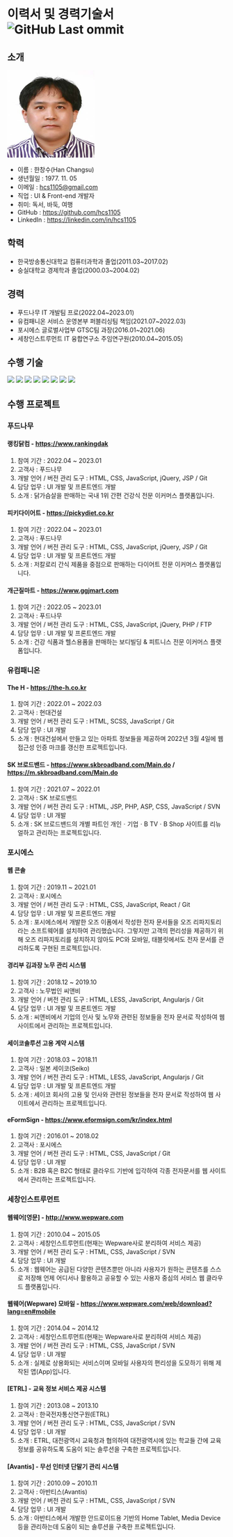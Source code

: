 # 이력서 및 경력기술서 ![GitHub Last ommit](https://img.shields.io/github/last-commit/hcs1105/RESUME.svg)

## 소개
<img src="https://github.com/hcs1105/resume/blob/main/images/hcs1105.jpg" width="200" height="200" alt="한창수 프로필 사진">

- 이름 : 한창수(Han Changsu)<br>
- 생년월일 : 1977. 11. 05<br>
- 이메일 : hcs1105@gmail.com<br>
- 직업 : UI & Front-end 개발자<br>
- 취미: 독서, 바둑, 여행<br>
- GitHub : https://github.com/hcs1105<br>
- LinkedIn : https://linkedin.com/in/hcs1105<br>

## 학력
- 한국방송통신대학교 컴퓨터과학과 졸업(2011.03~2017.02)
- 숭실대학교 경제학과 졸업(2000.03~2004.02)

## 경력
- 푸드나무 IT 개발팀 프로(2022.04~2023.01)
- 유컴패니온 서비스 운영본부 퍼블리싱팀 책임(2021.07~2022.03)
- 포시에스 글로벌사업부 GTSC팀 과장(2016.01~2021.06)
- 세창인스트루먼트 IT 융합연구소 주임연구원(2010.04~2015.05)

## 수행 기술
<p>
  <img src="https://img.shields.io/badge/HTML5-3ddc84?style=flat-round&logo=html5&logoColor=fff">
  <img src="https://img.shields.io/badge/CSS3-000?style=flat-round&logo=css3&logoColor=fff">
  <img src="https://img.shields.io/badge/SASS(SCSS)-ff69b4?style=flat-round&logo=sass&logoColor=fff">
  <img src="https://img.shields.io/badge/Less-2b4c80?style=flat-round&logo=less&logoColor=fff">
  <img src="https://img.shields.io/badge/ECMAScript-ea4335?style=flat-round&logo=javascript&logoColor=fff">
  <img src="https://img.shields.io/badge/jQuery-000?style=flat-round&logo=jQuery&logoColor=fff">
  <img src="https://img.shields.io/badge/React-02569B?style=flat-round&logo=React&logoColor=fff">
  <!-- 
  <img src="https://img.shields.io/badge/Node.js-393?style=flat-round&logo=Node.js&logoColor=fff">
  <img src="https://img.shields.io/badge/TypeScript-3178C6?style=flat-round&logo=TypeScript&logoColor=fff"> -->
  <img src="https://img.shields.io/badge/PHP-393?style=flat-round&logo=php&logoColor=fff">
</p>

## 수행 프로젝트

### 푸드나무

#### 랭킹닭컴 - https://www.rankingdak
1. 참여 기간 : 2022.04 ~ 2023.01
2. 고객사 : 푸드나무
3. 개발 언어 / 버전 관리 도구 : HTML, CSS, JavaScript, jQuery, JSP / Git
4. 담당 업무 : UI 개발 및 프론트엔드 개발
5. 소개 : 닭가슴살을 판매하는 국내 1위 간편 건강식 전문 이커머스 플랫폼입니다.

#### 피키다이어트 - https://pickydiet.co.kr
1. 참여 기간 : 2022.04 ~ 2023.01
2. 고객사 : 푸드나무
3. 개발 언어 / 버전 관리 도구 : HTML, CSS, JavaScript, jQuery, JSP / Git
4. 담당 업무 : UI 개발 및 프론트엔드 개발
5. 소개 : 저칼로리 간식 제품을 중점으로 판매하는 다이어트 전문 이커머스 플랫폼입니다.

#### 개근질마트 - https://www.ggjmart.com
1. 참여 기간 : 2022.05 ~ 2023.01
2. 고객사 : 푸드나무
3. 개발 언어 / 버전 관리 도구 : HTML, CSS, JavaScript, jQuery, PHP / FTP
4. 담당 업무 : UI 개발 및 프론트엔드 개발
5. 소개 : 건강 식품과 헬스용품을 판매하는 보디빌딩 & 피트니스 전문 이커머스 플랫폼입니다.

### 유컴패니온

#### The H - https://the-h.co.kr
1. 참여 기간 : 2022.01 ~ 2022.03
2. 고객사 : 현대건설
3. 개발 언어 / 버전 관리 도구 : HTML, SCSS, JavaScript / Git
4. 담당 업무 : UI 개발
5. 소개 : 현대건설에서 만들고 있는 아파트 정보들을 제공하며 2022년 3월 4일에 웹접근성 인증 마크를 갱신한 프로젝트입니다.

#### SK 브로드밴드 - https://www.skbroadband.com/Main.do / https://m.skbroadband.com/Main.do
1. 참여 기간 : 2021.07 ~ 2022.01
2. 고객사 : SK 브로드밴드
3. 개발 언어 / 버전 관리 도구 : HTML, JSP, PHP, ASP, CSS, JavaScript / SVN
4. 담당 업무 : UI 개발
5. 소개 : SK 브로드밴드의 개별 파트인 개인ㆍ기업ㆍB TVㆍB Shop 사이트를 리뉴얼하고 관리하는 프로젝트입니다.

### 포시에스

#### 웹 콘솔
1. 참여 기간 : 2019.11 ~ 2021.01
2. 고객사 : 포시에스
3. 개발 언어 / 버전 관리 도구 : HTML, CSS, JavaScript, React / Git
4. 담당 업무 : UI 개발 및 프론트엔드 개발
5. 소개 : 포시에스에서 개발한 오즈 이폼에서 작성한 전자 문서들을 오즈 리파지토리라는 소프트웨어를 설치하여 관리했습니다. 그렇지만 고객의 편리성을 제공하기 위해 오즈 리파지토리를 설치하지 않아도 PC와 모바일, 태블릿에서도 전자 문서를 관리하도록 구현된 프로젝트입니다.

#### 경리부 김과장 노무 관리 시스템
1. 참여 기간 : 2018.12 ~ 2019.10
2. 고객사 : 노무법인 씨앤비
3. 개발 언어 / 버전 관리 도구 : HTML, LESS, JavaScript, Angularjs / Git
4. 담당 업무 : UI 개발 및 프론트엔드 개발
5. 소개 : 씨앤비에서 기업의 인사 및 노무와 관련된 정보들을 전자 문서로 작성하여 웹 사이트에서 관리하는 프로젝트입니다.

#### 세이코솔루션 고용 계약 시스템
1. 참여 기간 : 2018.03 ~ 2018.11
2. 고객사 : 일본 세이코(Seiko)
3. 개발 언어 / 버전 관리 도구 : HTML, LESS, JavaScript, Angularjs / Git
4. 담당 업무 : UI 개발 및 프론트엔드 개발
5. 소개 : 세이코 회사의 고용 및 인사와 관련된 정보들을 전자 문서로 작성하여 웹 사이트에서 관리하는 프로젝트입니다.

#### eFormSign - https://www.eformsign.com/kr/index.html
1. 참여 기간 : 2016.01 ~ 2018.02
2. 고객사 : 포시에스
3. 개발 언어 / 버전 관리 도구 : HTML, CSS, JavaScript / Git
4. 담당 업무 : UI 개발
5. 소개 : B2B 혹은 B2C 형태로 클라우드 기반에 입각하여 각종 전자문서를 웹 사이트에서 관리하는 프로젝트입니다.

### 세창인스트루먼트

#### 웹웨어[영문] - http://www.wepware.com
1. 참여 기간 : 2010.04 ~ 2015.05
2. 고객사 : 세창인스트루먼트(현재는 Wepware사로 분리하여 서비스 제공)
3. 개발 언어 / 버전 관리 도구 : HTML, CSS, JavaScript / SVN
4. 담당 업무 : UI 개발
5. 소개 : 웹웨어는 공급된 다양한 콘텐츠뿐만 아니라 사용자가 원하는 콘텐츠를 스스로 저장해 언제 어디서나 활용하고 공유할 수 있는 사용자 중심의 서비스 웹 클라우드 플랫폼입니다.

#### 웹웨어(Wepware) 모바일 - https://www.wepware.com/web/download?lang=en#mobile
1. 참여 기간 : 2014.04 ~ 2014.12
2. 고객사 : 세창인스트루먼트(현재는 Wepware사로 분리하여 서비스 제공)
3. 개발 언어 / 버전 관리 도구 : HTML, CSS, JavaScript / SVN
4. 담당 업무 : UI 개발
5. 소개 : 실제로 상용화되는 서비스이며 모바일 사용자의 편리성을 도모하기 위해 제작된 앱(App)입니다.

#### [ETRL] - 교육 정보 서비스 제공 시스템
1. 참여 기간 : 2013.08 ~ 2013.10
2. 고객사 : 한국전자통신연구원(ETRL)
3. 개발 언어 / 버전 관리 도구 : HTML, CSS, JavaScript / SVN
4. 담당 업무 : UI 개발
5. 소개 : ETRL, 대전광역시 교육청과 협의하여 대전광역시에 있는 학교들 간에 교육 정보를 공유하도록 도움이 되는 솔루션을 구축한 프로젝트입니다.

#### [Avantis] - 무선 인터넷 단말기 관리 시스템
1. 참여 기간 : 2010.09 ~ 2010.11
2. 고객사 : 아반티스(Avantis)
3. 개발 언어 / 버전 관리 도구 : HTML, CSS, JavaScript / SVN
4. 담당 업무 : UI 개발
5. 소개 : 아반티스에서 개발한 안드로이드용 기반의 Home Tablet, Media Device 등을 관리하는데 도움이 되는 솔루션을 구축한 프로젝트입니다.
